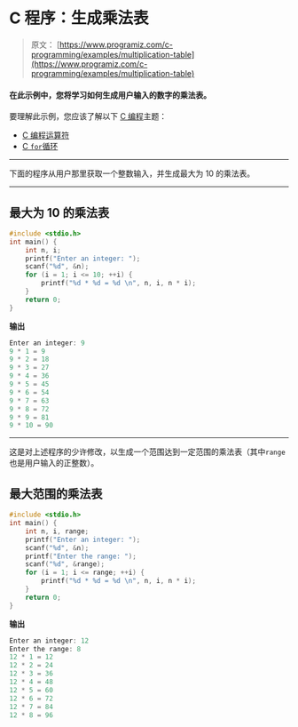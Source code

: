 # C 程序：生成乘法表

> 原文： [https://www.programiz.com/c-programming/examples/multiplication-table](https://www.programiz.com/c-programming/examples/multiplication-table)

#### 在此示例中，您将学习如何生成用户输入的数字的乘法表。

要理解此示例，您应该了解以下 [C 编程](/c-programming "C tutorial")主题：

*   [C 编程运算符](/c-programming/c-operators)
*   [C `for`循环](/c-programming/c-for-loop)

* * *

下面的程序从用户那里获取一个整数输入，并生成最大为 10 的乘法表。

* * *

## 最大为 10 的乘法表

```c
#include <stdio.h>
int main() {
    int n, i;
    printf("Enter an integer: ");
    scanf("%d", &n);
    for (i = 1; i <= 10; ++i) {
        printf("%d * %d = %d \n", n, i, n * i);
    }
    return 0;
} 
```

**输出**

```c
Enter an integer: 9
9 * 1 = 9
9 * 2 = 18
9 * 3 = 27
9 * 4 = 36
9 * 5 = 45
9 * 6 = 54
9 * 7 = 63
9 * 8 = 72
9 * 9 = 81
9 * 10 = 90 
```

* * *

这是对上述程序的少许修改，以生成一个范围达到一定范围的乘法表（其中`range`也是用户输入的正整数）。

## 最大范围的乘法表

```c
#include <stdio.h>
int main() {
    int n, i, range;
    printf("Enter an integer: ");
    scanf("%d", &n);
    printf("Enter the range: ");
    scanf("%d", &range);
    for (i = 1; i <= range; ++i) {
        printf("%d * %d = %d \n", n, i, n * i);
    }
    return 0;
} 
```

**输出**

```c
Enter an integer: 12
Enter the range: 8
12 * 1 = 12 
12 * 2 = 24 
12 * 3 = 36 
12 * 4 = 48 
12 * 5 = 60 
12 * 6 = 72 
12 * 7 = 84 
12 * 8 = 96 
```